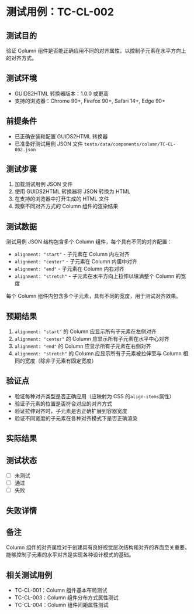 # 测试用例：TC-CL-002

## 测试目的

验证 Column 组件是否能正确应用不同的对齐属性，以控制子元素在水平方向上的对齐方式。

## 测试环境

- GUIDS2HTML 转换器版本：1.0.0 或更高
- 支持的浏览器：Chrome 90+, Firefox 90+, Safari 14+, Edge 90+

## 前提条件

- 已正确安装和配置 GUIDS2HTML 转换器
- 已准备好测试用例 JSON 文件 `tests/data/components/column/TC-CL-002.json`

## 测试步骤

1. 加载测试用例 JSON 文件
2. 使用 GUIDS2HTML 转换器将 JSON 转换为 HTML
3. 在支持的浏览器中打开生成的 HTML 文件
4. 观察不同对齐方式的 Column 组件的渲染结果

## 测试数据

测试用例 JSON 结构包含多个 Column 组件，每个具有不同的对齐配置：

- `alignment: "start"` - 子元素在 Column 内左对齐
- `alignment: "center"` - 子元素在 Column 内居中对齐
- `alignment: "end"` - 子元素在 Column 内右对齐
- `alignment: "stretch"` - 子元素在水平方向上拉伸以填满整个 Column 的宽度

每个 Column 组件内包含多个子元素，具有不同的宽度，用于测试对齐效果。

## 预期结果

1. `alignment: "start"` 的 Column 应显示所有子元素在左侧对齐
2. `alignment: "center"` 的 Column 应显示所有子元素在水平中心对齐
3. `alignment: "end"` 的 Column 应显示所有子元素在右侧对齐
4. `alignment: "stretch"` 的 Column 应显示所有子元素被拉伸至与 Column 相同的宽度（除非子元素有固定宽度）

## 验证点

- 验证每种对齐类型是否正确应用（应映射为 CSS 的`align-items`属性）
- 验证子元素的位置是否符合对应的对齐方式
- 验证拉伸对齐时，子元素是否正确扩展到容器宽度
- 验证不同宽度的子元素在各种对齐模式下是否正确渲染

## 实际结果

<!-- 测试后填写 -->

## 测试状态

- [ ] 未测试
- [ ] 通过
- [ ] 失败

## 失败详情

<!-- 如果测试失败，在此处填写失败原因 -->

## 备注

Column 组件的对齐属性对于创建具有良好视觉层次结构和对齐的界面至关重要。能够控制子元素的水平对齐是实现各种设计模式的基础。

## 相关测试用例

- TC-CL-001：Column 组件基本布局测试
- TC-CL-003：Column 组件分布方式属性测试
- TC-CL-004：Column 组件间距属性测试
